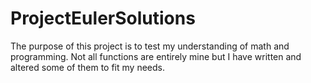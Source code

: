 # ProjectEulerSolutions

The purpose of this project is to test my understanding of math and programming. Not all functions are entirely mine
but I have written and altered some of them to fit my needs. 
